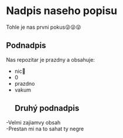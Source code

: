 # Nadpis naseho popisu 
Tohle je nas prvni pokus😜😜😜
## Podnadpis
Nas repozitar je prazdny a obsahuje: 
- nic🤢
- 0
- prazdno
- vakum
  ## Druhý podnadpis
-Velmi zajiamvy obsah  
-Prestan mi na to sahat ty negre
